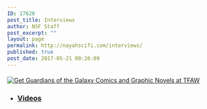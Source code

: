 ```yaml
---
ID: 17620
post_title: Interviews
author: NSF Staff
post_excerpt: ""
layout: page
permalink: http://nayahscifi.com/interviews/
published: true
post_date: 2017-05-21 00:26:09
---
```

<h4></h4>
<a href="http://shareasale.com/r.cfm?b=536617&amp;u=1521586&amp;m=8908&amp;urllink=&amp;afftrack=" target="_blank" rel="noopener noreferrer"><img src="http://static.shareasale.com/image/8908/728_Inhuman.jpg" alt="Get Guardians of the Galaxy Comics and Graphic Novels at TFAW" border="0" /></a>
<ul>
 	<li>
<h3><a href="http://nayahscifi.com/videos/">Videos</a></h3>
</li>
</ul>